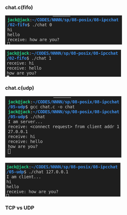 ### chat.c(fifo)

![picture](https://github.com/WWW-Jack/sp109b/blob/main/final/picture/fifochat0.png)

![picture](https://github.com/WWW-Jack/sp109b/blob/main/final/picture/fifochat1.png)

### chat.c(udp)

![picture](https://github.com/WWW-Jack/sp109b/blob/main/final/picture/udpchat0.png)

![picture](https://github.com/WWW-Jack/sp109b/blob/main/final/picture/udpchat1.png)

### TCP vs UDP

```

```

